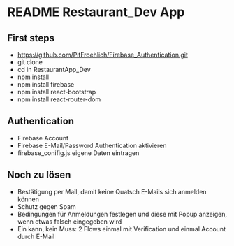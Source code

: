 # README Restaurant_Dev App

## First steps
- https://github.com/PitFroehlich/Firebase_Authentication.git
- git clone
- cd in RestaurantApp_Dev
- npm install
- npm install firebase
- npm install react-bootstrap
- npm install react-router-dom


## Authentication 
- Firebase Account
- Firebase E-Mail/Password Authentication aktivieren 
- firebase_conifig.js eigene Daten eintragen

## Noch zu lösen
- Bestätigung per Mail, damit keine Quatsch E-Mails sich anmelden können
- Schutz gegen Spam
- Bedingungen für Anmeldungen festlegen und diese mit Popup anzeigen, wenn etwas falsch eingegeben wird
- Ein kann, kein Muss: 2 Flows einmal mit Verification und einmal Account durch E-Mail 
